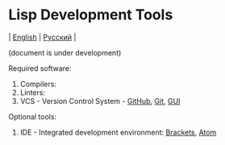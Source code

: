 # Lisp Development Tools
| [English](README.md) | [Русский](README.ru.md) |

(document is under development)

Required software:
  1. Compilers:
  2. Linters:
  3. VCS - Version Control System - [GitHub](https://github.com/), [Git](https://git-scm.com/), [GUI](https://desktop.github.com/)

Optional tools:
  1. IDE - Integrated development environment: [Brackets](http://brackets.io/), [Atom](https://atom.io/)
